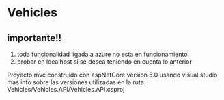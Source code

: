 # Vehicles

## importante!!
1) toda funcionalidad ligada a azure no esta en funcionamiento.
2) probar en localhost si se desea teniendo en cuenta lo anterior

Proyecto mvc construido con aspNetCore version 5.0
usando visual studio
mas info sobre las versiones utilizadas en la ruta Vehicles/Vehicles.API/Vehicles.API.csproj


